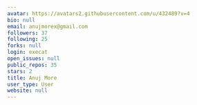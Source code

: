 ```yaml
---
avatar: https://avatars2.githubusercontent.com/u/432489?v=4
bio: null
email: anujmorex@gmail.com
followers: 37
following: 25
forks: null
login: execat
open_issues: null
public_repos: 35
stars: 2
title: Anuj More
user_type: User
website: null
---
```

